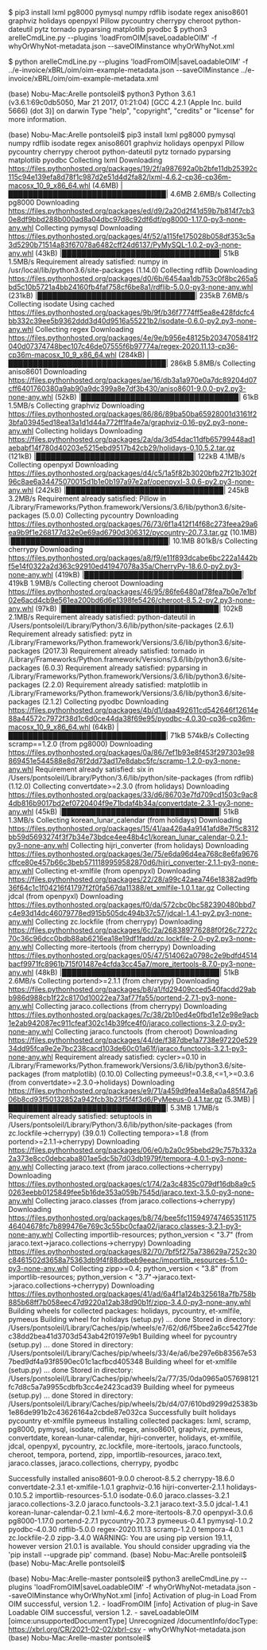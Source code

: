 
$ pip3 install lxml pg8000 pymysql numpy rdflib isodate regex aniso8601 graphviz holidays openpyxl Pillow pycountry cherrypy cheroot python-dateutil pytz tornado pyparsing matplotlib pyodbc
$ python3 arelleCmdLine.py --plugins 'loadFromOIM|saveLoadableOIM' -f whyOrWhyNot-metadata.json --saveOIMinstance whyOrWhyNot.xml

$ python arelleCmdLine.py --plugins 'loadFromOIM|saveLoadableOIM' -f ../e-invoice/xBRL/oim/oim-example-metadata.json --saveOIMinstance ../e-invoice/xBRL/oim/oim-example-metadata.xml

(base) Nobu-Mac:Arelle pontsoleil$ python3
Python 3.6.1 (v3.6.1:69c0db5050, Mar 21 2017, 01:21:04) 
[GCC 4.2.1 (Apple Inc. build 5666) (dot 3)] on darwin
Type "help", "copyright", "credits" or "license" for more information.
>>>
(base) Nobu-Mac:Arelle pontsoleil$ pip3 install lxml pg8000 pymysql numpy rdflib isodate regex aniso8601 graphviz holidays openpyxl Pillow pycountry cherrypy cheroot python-dateutil pytz tornado pyparsing matplotlib pyodbc
Collecting lxml
  Downloading https://files.pythonhosted.org/packages/19/2f/a987692a0b2bfe11db25392c115c94e139efa8d78f1c987d2e51d4d2fa82/lxml-4.6.2-cp36-cp36m-macosx_10_9_x86_64.whl (4.6MB)
     |████████████████████████████████| 4.6MB 2.6MB/s 
Collecting pg8000
  Downloading https://files.pythonhosted.org/packages/ed/d9/2a20d2f41d59b7b814f7cb30e8df9bbd288b000ad8a04dbc97d8c92df6df/pg8000-1.17.0-py3-none-any.whl
Collecting pymysql
  Downloading https://files.pythonhosted.org/packages/4f/52/a115fe175028b058df353c5a3d5290b71514a83f67078a6482cff24d6137/PyMySQL-1.0.2-py3-none-any.whl (43kB)
     |████████████████████████████████| 51kB 1.5MB/s 
Requirement already satisfied: numpy in /usr/local/lib/python3.6/site-packages (1.14.0)
Collecting rdflib
  Downloading https://files.pythonhosted.org/packages/d0/6b/6454aa1db753c0f8bc265a5bd5c10b5721a4bb24160fb4faf758cf6be8a1/rdflib-5.0.0-py3-none-any.whl (231kB)
     |████████████████████████████████| 235kB 7.6MB/s 
Collecting isodate
  Using cached https://files.pythonhosted.org/packages/9b/9f/b36f7774ff5ea8e428fdcfc4bb332c39ee5b9362ddd3d40d9516a55221b2/isodate-0.6.0-py2.py3-none-any.whl
Collecting regex
  Downloading https://files.pythonhosted.org/packages/4e/9e/b956e48125b2034705841f2040d07374748bec107c46de07555f6b97774a/regex-2020.11.13-cp36-cp36m-macosx_10_9_x86_64.whl (284kB)
     |████████████████████████████████| 286kB 5.8MB/s 
Collecting aniso8601
  Downloading https://files.pythonhosted.org/packages/ae/16/db3a1a970e0a7dc89204d07cff6401760380a9ab90a9dc399a8e7df3b430/aniso8601-9.0.0-py2.py3-none-any.whl (52kB)
     |████████████████████████████████| 61kB 1.5MB/s 
Collecting graphviz
  Downloading https://files.pythonhosted.org/packages/86/86/89ba50ba65928001d3161f23bfa03945ed18ea13a1d1d44a772ff1fa4e7a/graphviz-0.16-py2.py3-none-any.whl
Collecting holidays
  Downloading https://files.pythonhosted.org/packages/2a/da/3d54dac11dfb65799448ad1aebabf14f780d40203e5215ebd9517b42cb29/holidays-0.10.5.2.tar.gz (121kB)
     |████████████████████████████████| 122kB 4.1MB/s 
Collecting openpyxl
  Downloading https://files.pythonhosted.org/packages/d4/c5/1a5f82b3020bfb27f21b302f96c8ae6a34475070015d1b1e0b197a97e2af/openpyxl-3.0.6-py2.py3-none-any.whl (242kB)
     |████████████████████████████████| 245kB 3.2MB/s 
Requirement already satisfied: Pillow in /Library/Frameworks/Python.framework/Versions/3.6/lib/python3.6/site-packages (5.0.0)
Collecting pycountry
  Downloading https://files.pythonhosted.org/packages/76/73/6f1a412f14f68c273feea29a6ea9b9f1e268177d32e0e69ad6790d306312/pycountry-20.7.3.tar.gz (10.1MB)
     |████████████████████████████████| 10.1MB 801kB/s 
Collecting cherrypy
  Downloading https://files.pythonhosted.org/packages/a8/f9/e11f893dcabe6bc222a1442bf5e14f0322a2d363c92910ed41947078a35a/CherryPy-18.6.0-py2.py3-none-any.whl (419kB)
     |████████████████████████████████| 419kB 1.9MB/s 
Collecting cheroot
  Downloading https://files.pythonhosted.org/packages/46/95/86fe6480af78fea7b0e7e1bf02e6acd4cb9e561ea200bd6d6e1398fe5426/cheroot-8.5.2-py2.py3-none-any.whl (97kB)
     |████████████████████████████████| 102kB 2.1MB/s 
Requirement already satisfied: python-dateutil in /Users/pontsoleil/Library/Python/3.6/lib/python/site-packages (2.6.1)
Requirement already satisfied: pytz in /Library/Frameworks/Python.framework/Versions/3.6/lib/python3.6/site-packages (2017.3)
Requirement already satisfied: tornado in /Library/Frameworks/Python.framework/Versions/3.6/lib/python3.6/site-packages (6.0.3)
Requirement already satisfied: pyparsing in /Library/Frameworks/Python.framework/Versions/3.6/lib/python3.6/site-packages (2.2.0)
Requirement already satisfied: matplotlib in /Library/Frameworks/Python.framework/Versions/3.6/lib/python3.6/site-packages (2.1.2)
Collecting pyodbc
  Downloading https://files.pythonhosted.org/packages/4b/d1/daa492611cd542646f12614e88a44572c7972f38d1c6d0ce44da38f69e95/pyodbc-4.0.30-cp36-cp36m-macosx_10_9_x86_64.whl (64kB)
     |████████████████████████████████| 71kB 574kB/s 
Collecting scramp==1.2.0 (from pg8000)
  Downloading https://files.pythonhosted.org/packages/0a/86/7ef1b93e8f453f297303e98869451e544588e8d76f2dd73ad17e8dabc5fc/scramp-1.2.0-py3-none-any.whl
Requirement already satisfied: six in /Users/pontsoleil/Library/Python/3.6/lib/python/site-packages (from rdflib) (1.12.0)
Collecting convertdate>=2.3.0 (from holidays)
  Downloading https://files.pythonhosted.org/packages/33/d6/86703e7fd709cd1503c9ac84db816b9017bd2ef0720404f9e71bdaf4b34a/convertdate-2.3.1-py3-none-any.whl (45kB)
     |████████████████████████████████| 51kB 1.3MB/s 
Collecting korean_lunar_calendar (from holidays)
  Downloading https://files.pythonhosted.org/packages/15/41/aa426a4a9141afd8e7f5c8312bb59d5693274f3f7b34e73bdce4ee48b4c1/korean_lunar_calendar-0.2.1-py3-none-any.whl
Collecting hijri_converter (from holidays)
  Downloading https://files.pythonhosted.org/packages/3e/75/e6da96d4ea768c8e6fa9676cffce80e457b66c3beb5711189959582870d6/hijri_converter-2.1.1-py3-none-any.whl
Collecting et-xmlfile (from openpyxl)
  Downloading https://files.pythonhosted.org/packages/22/28/a99c42aea746e18382ad9fb36f64c1c1f04216f41797f2f0fa567da11388/et_xmlfile-1.0.1.tar.gz
Collecting jdcal (from openpyxl)
  Downloading https://files.pythonhosted.org/packages/f0/da/572cbc0bc582390480bbd7c4e93d14dc46079778ed915b505dc494b37c57/jdcal-1.4.1-py2.py3-none-any.whl
Collecting zc.lockfile (from cherrypy)
  Downloading https://files.pythonhosted.org/packages/6c/2a/268389776288f0f26c7272c70c36c96dcc0bdb88ab6216ea18e19df1fadd/zc.lockfile-2.0-py2.py3-none-any.whl
Collecting more-itertools (from cherrypy)
  Downloading https://files.pythonhosted.org/packages/05/47/514062a0798c2e9bdfd4514bacf9971fc8961b715f01487e4cfda3cc45a7/more_itertools-8.7.0-py3-none-any.whl (48kB)
     |████████████████████████████████| 51kB 2.6MB/s 
Collecting portend>=2.1.1 (from cherrypy)
  Downloading https://files.pythonhosted.org/packages/b8/a1/fd29409cced540facdd29abb986d988cb1f22c8170d10022ea73af77fa55/portend-2.7.1-py3-none-any.whl
Collecting jaraco.collections (from cherrypy)
  Downloading https://files.pythonhosted.org/packages/7c/38/2b10ed4e0fbd1e12e98e9acb1e2ab942087ec911cfeaf302c14b39fce4f0/jaraco.collections-3.2.0-py3-none-any.whl
Collecting jaraco.functools (from cheroot)
  Downloading https://files.pythonhosted.org/packages/44/de/f387dbe1a7738e97220e52934dd95fca9e2e7bc238cacd103de60c01a61f/jaraco.functools-3.2.1-py3-none-any.whl
Requirement already satisfied: cycler>=0.10 in /Library/Frameworks/Python.framework/Versions/3.6/lib/python3.6/site-packages (from matplotlib) (0.10.0)
Collecting pymeeus!=0.3.8,<=1,>=0.3.6 (from convertdate>=2.3.0->holidays)
  Downloading https://files.pythonhosted.org/packages/e9/71/a459d9fea14e8a0a485f47a606b8cd93f50132852a942fcb3b23f5f4f3d6/PyMeeus-0.4.1.tar.gz (5.3MB)
     |████████████████████████████████| 5.3MB 1.7MB/s 
Requirement already satisfied: setuptools in /Users/pontsoleil/Library/Python/3.6/lib/python/site-packages (from zc.lockfile->cherrypy) (39.0.1)
Collecting tempora>=1.8 (from portend>=2.1.1->cherrypy)
  Downloading https://files.pythonhosted.org/packages/06/e0/b2a0c95bebd29c757b332a2a373e8cc0debcaba801ae5dc5b7d03db1979f/tempora-4.0.1-py3-none-any.whl
Collecting jaraco.text (from jaraco.collections->cherrypy)
  Downloading https://files.pythonhosted.org/packages/c1/74/2a3c4835c079df16db8a9c50263eebb0125849fee5b16de353a059b7545d/jaraco.text-3.5.0-py3-none-any.whl
Collecting jaraco.classes (from jaraco.collections->cherrypy)
  Downloading https://files.pythonhosted.org/packages/b8/74/bee5fc11594974746535117546404678fc7b899476e769c3c55bc0cfaa02/jaraco.classes-3.2.1-py3-none-any.whl
Collecting importlib-resources; python_version < "3.7" (from jaraco.text->jaraco.collections->cherrypy)
  Downloading https://files.pythonhosted.org/packages/82/70/7bf5f275a738629a7252c30c8461502d3658a75363db9f4f88ddbeb9eeac/importlib_resources-5.1.0-py3-none-any.whl
Collecting zipp>=0.4; python_version < "3.8" (from importlib-resources; python_version < "3.7"->jaraco.text->jaraco.collections->cherrypy)
  Downloading https://files.pythonhosted.org/packages/41/ad/6a4f1a124b325618a7fb758b885b68ff7b058eec47d9220a12ab38d90b1f/zipp-3.4.0-py3-none-any.whl
Building wheels for collected packages: holidays, pycountry, et-xmlfile, pymeeus
  Building wheel for holidays (setup.py) ... done
  Stored in directory: /Users/pontsoleil/Library/Caches/pip/wheels/e7/62/d6/f5bee2a6cc5427fdec38dd2bea41d3703d543ab42f0197e9b1
  Building wheel for pycountry (setup.py) ... done
  Stored in directory: /Users/pontsoleil/Library/Caches/pip/wheels/33/4e/a6/be297e6b83567e537bed9df4a93f8590ec01c1acfbcd405348
  Building wheel for et-xmlfile (setup.py) ... done
  Stored in directory: /Users/pontsoleil/Library/Caches/pip/wheels/2a/77/35/0da0965a057698121fc7d8c5a7a9955cdbfb3cc4e2423cad39
  Building wheel for pymeeus (setup.py) ... done
  Stored in directory: /Users/pontsoleil/Library/Caches/pip/wheels/2b/d4/07/610bd9299d25383b1e86de991b2c43626164a2cbde87e032ca
Successfully built holidays pycountry et-xmlfile pymeeus
Installing collected packages: lxml, scramp, pg8000, pymysql, isodate, rdflib, regex, aniso8601, graphviz, pymeeus, convertdate, korean-lunar-calendar, hijri-converter, holidays, et-xmlfile, jdcal, openpyxl, pycountry, zc.lockfile, more-itertools, jaraco.functools, cheroot, tempora, portend, zipp, importlib-resources, jaraco.text, jaraco.classes, jaraco.collections, cherrypy, pyodbc

Successfully installed aniso8601-9.0.0 cheroot-8.5.2 cherrypy-18.6.0 convertdate-2.3.1 et-xmlfile-1.0.1 graphviz-0.16 hijri-converter-2.1.1 holidays-0.10.5.2 importlib-resources-5.1.0 isodate-0.6.0 jaraco.classes-3.2.1 jaraco.collections-3.2.0 jaraco.functools-3.2.1 jaraco.text-3.5.0 jdcal-1.4.1 korean-lunar-calendar-0.2.1 lxml-4.6.2 more-itertools-8.7.0 openpyxl-3.0.6 pg8000-1.17.0 portend-2.7.1 pycountry-20.7.3 pymeeus-0.4.1 pymysql-1.0.2 pyodbc-4.0.30 rdflib-5.0.0 regex-2020.11.13 scramp-1.2.0 tempora-4.0.1 zc.lockfile-2.0 zipp-3.4.0
WARNING: You are using pip version 19.1.1, however version 21.0.1 is available.
You should consider upgrading via the 'pip install --upgrade pip' command.
(base) Nobu-Mac:Arelle pontsoleil$ 
(base) Nobu-Mac:Arelle pontsoleil$ 

(base) Nobu-Mac:Arelle-master pontsoleil$ python3 arelleCmdLine.py --plugins 'loadFromOIM|saveLoadableOIM' -f whyOrWhyNot-metadata.json --saveOIMinstance whyOrWhyNot.xml
[info] Activation of plug-in Load From OIM successful, version 1.2. - loadFromOIM 
[info] Activation of plug-in Save Loadable OIM successful, version 1.2. - saveLoadableOIM 
[oimce:unsupportedDocumentType] Unrecognized /documentInfo/docType: https://xbrl.org/CR/2021-02-02/xbrl-csv - whyOrWhyNot-metadata.json 
(base) Nobu-Mac:Arelle-master pontsoleil$ 